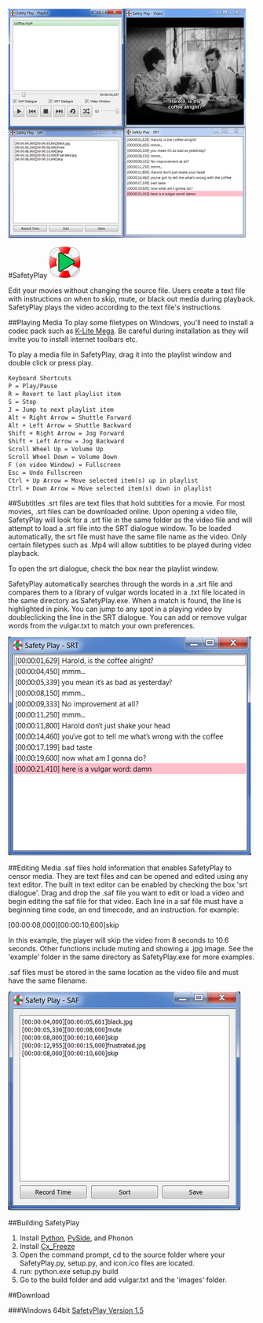 ![Alt text](assets/all_panels.png)

#SafetyPlay ![Alt text](assets/small.png)

Edit your movies without changing the source file. Users create a text file with instructions on when to skip, mute, or black out media during playback. SafetyPlay plays the video according to the text file's instructions.

##Playing Media
To play some filetypes on Windows, you'll need to install a codec pack such as [K-Lite Mega](http://www.free-codecs.com/download/k_lite_mega_codec_pack.htm). Be careful during installation as they will invite you to install internet toolbars etc. 

To play a media file in SafetyPlay, drag it into the playlist window and double click or press play.

```
Keyboard Shortcuts
P = Play/Pause
R = Revert to last playlist item
S = Stop
J = Jump to next playlist item
Alt + Right Arrow = Shuttle Forward
Alt + Left Arrow = Shuttle Backward
Shift + Right Arrow = Jog Forward
Shift + Left Arrow = Jog Backward
Scroll Wheel Up = Volume Up
Scroll Wheel Down = Volume Down
F (on video Window) = Fullscreen
Esc = Undo Fullscreen
Ctrl + Up Arrow = Move selected item(s) up in playlist
Ctrl + Down Arrow = Move selected item(s) down in playlist
```

##Subtitles
.srt files are text files that hold subtitles for a movie. For most movies, .srt files can be downloaded online. Upon opening a video file, SafetyPlay will look for a .srt file in the same folder as the video file and will attempt to load a .srt file into the SRT dialogue window. To be loaded automatically, the srt file must have the same file name as the video. Only certain filetypes such as .Mp4 will allow subtitles to be played during video playback.

To open the srt dialogue, check the box near the playlist window. 

SafetyPlay automatically searches through the words in a .srt file and compares them to a library of vulgar words located in a .txt file located in the same directory as SafetyPlay.exe. When a match is found, the line is highlighted in pink. You can jump to any spot in a playing video by doubleclicking the line in the SRT dialogue. You can add or remove vulgar words from the vulgar.txt to match your own preferences.

![Alt text](assets/SRT.png)

##Editing Media 
.saf files hold information that enables SafetyPlay to censor media. They are text files and can be opened and edited using any text editor. The built in text editor can be enabled by checking the box 'srt dialogue'. Drag and drop the .saf file you want to edit or load a video and begin editing the saf file for that video. Each line in a saf file must have a beginning time code, an end timecode, and an instruction. for example:

[00:00:08,000][00:00:10,600]skip

In this example, the player will skip the video from 8 seconds to 10.6 seconds. Other functions include muting and showing a .jpg image. See the 'example' folder in the same directory as SafetyPlay.exe for more examples.

.saf files must be stored in the same location as the video file and must have the same filename.

![Alt text](assets/SAF.png)

##Building SafetyPlay
1. Install [Python](https://www.python.org/), [PySide](https://pypi.python.org/pypi/PySide/1.2.4), and Phonon
2. Install [Cx_Freeze](http://cx-freeze.sourceforge.net/)
3. Open the command prompt, cd to the source folder where your SafetyPlay.py, setup.py, and icon.ico files are located.
4. run: python.exe setup.py build
5. Go to the build folder and add vulgar.txt and the 'images' folder.

##Download

###Windows 64bit
[SafetyPlay Version 1.5](https://drive.google.com/file/d/0ByCbzbfsSzJLdjZqSmxmdzRFNU0/view?usp=sharing)